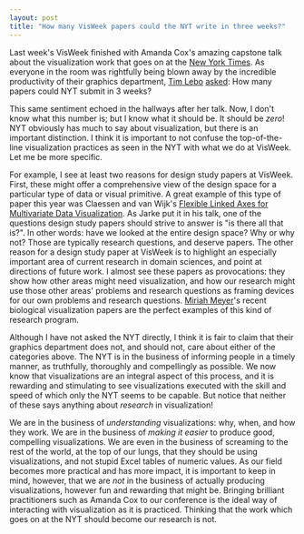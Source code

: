 ```yaml
---
layout: post
title: "How many VisWeek papers could the NYT write in three weeks?"
---
```


Last week's VisWeek finished with Amanda Cox's
amazing capstone talk about the visualization work that goes on at the
[New York Times](http://www.nytimes.com). As everyone in the room was
rightfully being blown away by the incredible productivity of their
graphics department, [Tim Lebo](http://twitter.com/timrdf)
[asked](https://twitter.com/#!/timrdf/status/129943843171868672): How
many papers could NYT submit in 3 weeks?

This same sentiment echoed in the hallways after her talk. Now, I
don't know what this number is; but I know what it should be. It
should be *zero*! NYT obviously has much to say about visualization,
but there is an important distinction. I think it is important to not
confuse the top-of-the-line visualization practices as seen in the NYT
with what we do at VisWeek. Let me be more specific.

For example, I see at least two reasons for design study papers at
VisWeek. First, these might offer a comprehensive view of the design
space for a particular type of data or visual primitive. A great
example of this type of paper this year was Claessen and van Wijk's
[Flexible Linked Axes for Multivariate Data
Visualization](http://www.computer.org/csdl/trans/tg/2011/12/ttg2011122310-abs.html). As
Jarke put it in his talk, one of the questions design study papers
should strive to answer is "is there all that is?". In other words:
have we looked at the entire design space? Why or why not? Those are
typically research questions, and deserve papers. The other reason for
a design study paper at VisWeek is to highlight an especially
important area of current research in domain sciences, and point at
directions of future work. I almost see these papers as provocations:
they show how other areas might need visualization, and how our
research might use those other areas' problems and research questions
as framing devices for our own problems and research
questions. [Miriah Meyer](http://www.cs.utah.edu/~miriah/)'s recent
biological visualization papers are the perfect examples of this kind
of research program.

Although I have not asked the NYT directly, I think it is fair to claim
that their graphics department does not, and should not,
care about either of the categories above. The NYT is in the business
of informing people in a timely manner, as truthfully, thoroughly and
compellingly as possible. We now know that visualizations are an
integral aspect of this process, and it is rewarding and stimulating to see
visualizations executed with the skill and speed of which only the NYT
seems to be capable. But notice that neither of these says anything
about *research* in visualization!

We are in the business of *understanding* visualizations: why,
when, and how they work. We are in the business of *making it
easier* to produce good, compelling visualizations. We are even in the
business of screaming to the rest of the world, at the top of our
lungs, that they should be using visualizations, and not stupid Excel
tables of numeric values.  As our field becomes more practical and has
more impact, it is important to keep in mind, however, that we are
*not* in the business of actually producing visualizations,
however fun and rewarding that might be. Bringing brilliant
practitioners such as Amanda Cox to our conference is the ideal way of
interacting with visualization as it is practiced. Thinking that the
work which goes on at the NYT should become our research is not.
